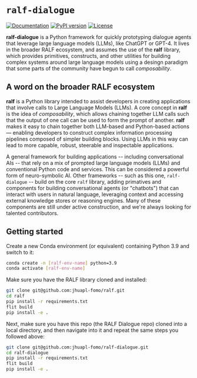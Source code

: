 # `ralf-dialogue`

[![Documentation](https://readthedocs.org/projects/ralf-jhuapl/badge/?version=latest)](https://ralf-jhuapl.readthedocs.io/en/latest/)
[![PyPI version](https://badge.fury.io/py/ralf-jhuapl.svg)](https://badge.fury.io/py/ralf-jhuapl)
[![License](https://img.shields.io/github/license/jhuapl-fomo/ralf.svg)](https://github.com/jhuapl-fomo/ralf/blob/main/LICENSE)
</div>

**ralf-dialogue** is a Python framework for quickly prototyping dialogue agents that leverage large language models (LLMs),
like ChatGPT or GPT-4. It lives in the broader RALF ecosystem, and assumes the use of the **ralf** library, which
provides primitives, constructs, and other utilities for building complex systems around large language models
using a desingn paradigm that some parts of the community have begun to call *composability*.

## A word on the broader RALF ecosystem

**ralf** is a Python library intended to assist developers in creating applications
that involve calls to Large Language Models (LLMs). A core concept in **ralf** is the idea of *composability*,
which allows chaining together LLM calls such that the output of one call can be
used to form the prompt of another. **ralf** makes it easy to chain together both
LLM-based and Python-based actions&mdash; enabling developers to construct complex 
information processing pipelines composed of simpler building blocks. Using LLMs
in this way can lead to more capable, robust, steerable and inspectable applications.

A general framework for building applications -- including conversational AIs -- that rely
on a mix of prompted large language models (LLMs) and conventional Python code and services.
This can be considered a powerful form of neuro-symbolic AI. Other frameworks -- such as this
one, `ralf-dialogue` -- build on the core `ralf` library, adding primatives and components for
building conversational agents (or "chatbots") that can interact with users in natural language,
leveraging context and accessing external knowledge stores or reasoning engines. Many of these
components are still under active construction, and we're always looking for talented contributors.

## Getting started

Create a new Conda environment (or equivalent) containing Python 3.9 and switch to it:
```bash
conda create -n [ralf-env-name] python=3.9
conda activate [ralf-env-name]
```

Make sure you have the RALF library cloned and installed:
```bash
git clone git@github.com:jhuapl-fomo/ralf.git
cd ralf
pip install -r requirements.txt
flit build
pip install -e .
```

Next, make sure you have this repo (the RALF Dialogue repo) cloned into a local directory, and then navigate into
it and repeat the same steps you followed above:
```bash
git clone git@github.com:jhuapl-fomo/ralf-dialogue.git
cd ralf-dialogue
pip install -r requirements.txt
flit build
pip install -e .
```


<!-- ## Tutorial -->
<!-- [**TODO**] -->

<!-- ### Setting up the configuration -->
<!-- [**TODO**: explain] -->

<!-- [**TODO**: models.yml] -->

<!-- [**TODO**: prompts.yml] -->

<!-- ### Actions Pipelines and The Action Dispatcher -->
<!-- [**TODO**] -->

<!-- ### Zero-shot Classifier -->
<!-- [**TODO**] -->

<!-- ## Read the Docs -->
<!-- [**TODO**] -->

<!-- ## Further Reading -->
<!-- [**TODO**] -->
